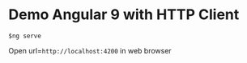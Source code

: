 # Demo Angular 9 with HTTP Client

```
$ng serve
```

Open url=`http://localhost:4200` in web browser
